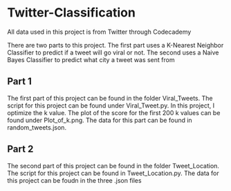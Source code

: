 # Twitter-Classification
 
All data used in this project is from Twitter through Codecademy 

There are two parts to this project. The first part uses a K-Nearest Neighbor Classifier to predict if a tweet will go viral or not. The second uses a Naive Bayes Classifier to predict what city a tweet was sent from

## Part 1
The first part of this project can be found in the folder Viral_Tweets. The script for this project can be found under Viral_Tweet.py. In this project, I optimize the k value. The plot of the score for the first 200 k values can be found under Plot_of_k.png. The data for this part can be found in random_tweets.json.

## Part 2 
The second part of this project can be found in the folder Tweet_Location. The script for this project can be found in Tweet_Location.py. The data for this project can be foudn in the three .json files
